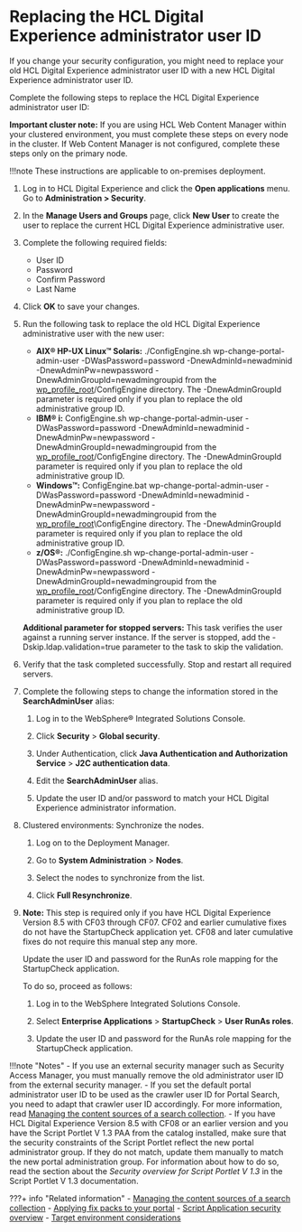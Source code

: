 # Replacing the HCL Digital Experience administrator user ID

If you change your security configuration, you might need to replace your old HCL Digital Experience administrator user ID with a new HCL Digital Experience administrator user ID.

Complete the following steps to replace the HCL Digital Experience administrator user ID:

**Important cluster note:** If you are using HCL Web Content Manager within your clustered environment, you must complete these steps on every node in the cluster. If Web Content Manager is not configured, complete these steps only on the primary node.

!!!note
    These instructions are applicable to on-premises deployment. 

1.  Log in to HCL Digital Experience and click the **Open applications** menu. Go to **Administration > Security**.

2.  In the **Manage Users and Groups** page, click **New User** to create the user to replace the current HCL Digital Experience administrative user.

3.  Complete the following required fields:
    - User ID
    - Password
    - Confirm Password
    - Last Name

4. Click **OK** to save your changes.

5.  Run the following task to replace the old HCL Digital Experience administrative user with the new user:

    -   **AIX® HP-UX Linux™ Solaris:** ./ConfigEngine.sh wp-change-portal-admin-user -DWasPassword=password -DnewAdminId=newadminid -DnewAdminPw=newpassword -DnewAdminGroupId=newadmingroupid from the [wp\_profile\_root](../../../../../../guide_me/wpsdirstr.md#wp_profile_root)/ConfigEngine directory. The -DnewAdminGroupId parameter is required only if you plan to replace the old administrative group ID.
    -   **IBM® i:** ConfigEngine.sh wp-change-portal-admin-user -DWasPassword=password -DnewAdminId=newadminid -DnewAdminPw=newpassword -DnewAdminGroupId=newadmingroupid from the [wp\_profile\_root](../../../../../../guide_me/wpsdirstr.md#wp_profile_root)/ConfigEngine directory. The -DnewAdminGroupId parameter is required only if you plan to replace the old administrative group ID.
    -   **Windows™:** ConfigEngine.bat wp-change-portal-admin-user -DWasPassword=password -DnewAdminId=newadminid -DnewAdminPw=newpassword -DnewAdminGroupId=newadmingroupid from the [wp\_profile\_root](../../../../../../guide_me/wpsdirstr.md#wp_profile_root)\\ConfigEngine directory. The -DnewAdminGroupId parameter is required only if you plan to replace the old administrative group ID.
    -   **z/OS®:** ./ConfigEngine.sh wp-change-portal-admin-user -DWasPassword=password -DnewAdminId=newadminid -DnewAdminPw=newpassword -DnewAdminGroupId=newadmingroupid from the [wp\_profile\_root](../../../../../../guide_me/wpsdirstr.md#wp_profile_root)/ConfigEngine directory. The -DnewAdminGroupId parameter is required only if you plan to replace the old administrative group ID.


    **Additional parameter for stopped servers:** This task verifies the user against a running server instance. If the server is stopped, add the -Dskip.ldap.validation=true parameter to the task to skip the validation.

6.  Verify that the task completed successfully. Stop and restart all required servers.

7.  Complete the following steps to change the information stored in the **SearchAdminUser** alias:

    1.  Log in to the WebSphere® Integrated Solutions Console.

    2.  Click **Security** \> **Global security**.

    3.  Under Authentication, click **Java Authentication and Authorization Service** \> **J2C authentication data**.

    4.  Edit the **SearchAdminUser** alias.

    5.  Update the user ID and/or password to match your HCL Digital Experience administrator information.

8.  Clustered environments: Synchronize the nodes.

    1.  Log on to the Deployment Manager.

    2.  Go to **System Administration** \> **Nodes**.

    3.  Select the nodes to synchronize from the list.

    4.  Click **Full Resynchronize**.

9.  **Note:** This step is required only if you have HCL Digital Experience Version 8.5 with CF03 through CF07. CF02 and earlier cumulative fixes do not have the StartupCheck application yet. CF08 and later cumulative fixes do not require this manual step any more.

    Update the user ID and password for the RunAs role mapping for the StartupCheck application.

    To do so, proceed as follows:

    1.  Log in to the WebSphere Integrated Solutions Console.

    2.  Select **Enterprise Applications** \> **StartupCheck** \> **User RunAs roles**.

    3.  Update the user ID and password for the RunAs role mapping for the StartupCheck application.


!!!note "Notes"
    -   If you use an external security manager such as Security Access Manager, you must manually remove the old administrator user ID from the external security manager.
    -   If you set the default portal administrator user ID to be used as the crawler user ID for Portal Search, you need to adapt that crawler user ID accordingly. For more information, read [Managing the content sources of a search collection](../../../../../../build_sites/search/portal_search/administer_portal_search/setup_search_collections/mng_content_sources_search_collections/index.md).
    -   If you have HCL Digital Experience Version 8.5 with CF08 or an earlier version and you have the Script Portlet V 1.3 PAA from the catalog installed, make sure that the security constraints of the Script Portlet reflect the new portal administrator group. If they do not match, update them manually to match the new portal administration group. For information about how to do so, read the section about the *Security overview for Script Portlet V 1.3* in the Script Portlet V 1.3 documentation.


???+ info "Related information"
    - [Managing the content sources of a search collection](../../../../../../build_sites/search/portal_search/administer_portal_search/setup_search_collections/mng_content_sources_search_collections/index.md)
    - [Applying fix packs to your portal](../../../../manage_portal_using_iim/apply_fixpacks.md)
    - [Script Application security overview](../../../../../../extend_dx/script_application/script_application_security/index.md)
    - [Target environment considerations](../../../../migrate/settingup_target_env/mig_plan_targetenvironment.md)





